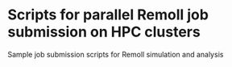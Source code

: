 # Scripts for parallel Remoll job submission on HPC clusters 
Sample job submission scripts for Remoll simulation and analysis
